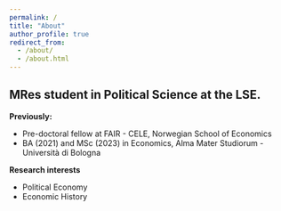 ```yaml
---
permalink: /
title: "About"
author_profile: true
redirect_from: 
  - /about/
  - /about.html
---
```


MRes student in Political Science at the LSE. 
----

**Previously:**
- Pre-doctoral fellow at FAIR - CELE, Norwegian School of Economics
- BA (2021) and MSc (2023) in Economics, Alma Mater Studiorum - Università di Bologna 

**Research interests**
- Political Economy
- Economic History
